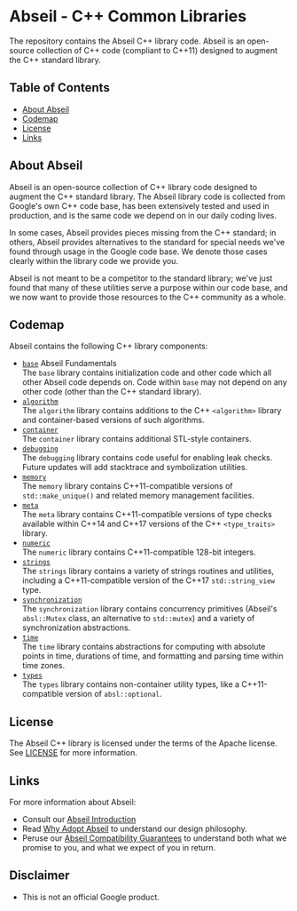 # Abseil - C++ Common Libraries

The repository contains the Abseil C++ library code. Abseil is an open-source
collection of C++ code (compliant to C++11) designed to augment the C++
standard library.

## Table of Contents

- [About Abseil](#about)
- [Codemap](#codemap)
- [License](#license)
- [Links](#links)

<a name="about"></a>
## About Abseil

Abseil is an open-source collection of C++ library code designed to augment
the C++ standard library. The Abseil library code is collected from Google's
own C++ code base, has been extensively tested and used in production, and
is the same code we depend on in our daily coding lives.

In some cases, Abseil provides pieces missing from the C++ standard; in
others, Abseil provides alternatives to the standard for special needs
we've found through usage in the Google code base. We denote those cases
clearly within the library code we provide you.

Abseil is not meant to be a competitor to the standard library; we've
just found that many of these utilities serve a purpose within our code
base, and we now want to provide those resources to the C++ community as
a whole.

## Codemap

Abseil contains the following C++ library components:

* [`base`](absl/base/) Abseil Fundamentals
  <br /> The `base` library contains initialization code and other code which
  all other Abseil code depends on. Code within `base` may not depend on any
  other code (other than the C++ standard library).
* [`algorithm`](include/absl/algorithm/)
  <br /> The `algorithm` library contains additions to the C++ `<algorithm>`
  library and container-based versions of such algorithms.
* [`container`](include/absl/container/)
  <br /> The `container` library contains additional STL-style containers.
* [`debugging`](include/absl/debugging/)
  <br /> The `debugging` library contains code useful for enabling leak
  checks. Future updates will add stacktrace and symbolization utilities.
* [`memory`](include/absl/memory/)
  <br /> The `memory` library contains C++11-compatible versions of
  `std::make_unique()` and related memory management facilities.
* [`meta`](include/absl/meta/)
  <br /> The `meta` library contains C++11-compatible versions of type checks
  available within C++14 and C++17 versions of the C++ `<type_traits>` library.
* [`numeric`](include/absl/numeric/)
  <br /> The `numeric` library contains C++11-compatible 128-bit integers.
* [`strings`](include/absl/strings/)
  <br /> The `strings` library contains a variety of strings routines and
  utilities, including a C++11-compatible version of the C++17
  `std::string_view` type.
* [`synchronization`](include/absl/synchronization/)
  <br /> The `synchronization` library contains concurrency primitives (Abseil's
  `absl::Mutex` class, an alternative to `std::mutex`) and a variety of
  synchronization abstractions.
* [`time`](include/absl/time/)
  <br /> The `time` library contains abstractions for computing with absolute
  points in time, durations of time, and formatting and parsing time within
  time zones.
* [`types`](include/absl/types/)
  <br /> The `types` library contains non-container utility types, like a
  C++11-compatible version of `absl::optional`.

## License

The Abseil C++ library is licensed under the terms of the Apache
license. See [LICENSE](LICENSE) for more information.

## Links

For more information about Abseil:

* Consult our [Abseil Introduction](http://abseil.io/about/intro)
* Read [Why Adopt Abseil](http://abseil.io/about/philosophy) to understand our
  design philosophy.
* Peruse our
  [Abseil Compatibility Guarantees](http://abseil.io/about/compatibility) to
  understand both what we promise to you, and what we expect of you in return.

## Disclaimer

*   This is not an official Google product.

